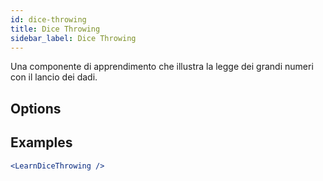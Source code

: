 ```yaml
---
id: dice-throwing
title: Dice Throwing
sidebar_label: Dice Throwing
---
```


Una componente di apprendimento che illustra la legge dei grandi numeri con il lancio dei dadi.

## Options



## Examples

```jsx live
<LearnDiceThrowing />
```

